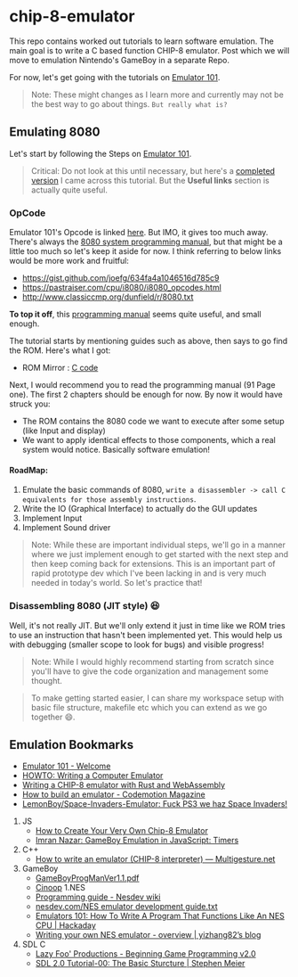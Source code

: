 # chip-8-emulator

This repo contains worked out tutorials to learn software emulation. The main goal is to write a C based function CHIP-8 emulator. Post which we will move to emulation Nintendo's GameBoy in a separate Repo.

For now, let's get going with the tutorials on [Emulator 101](http://emulator101.com).
> Note: These might changes as I learn more and currently may not be the best way to go about things. `But really what is?`


## Emulating 8080

Let's start by following the Steps on [Emulator 101](http://emulator101.com).

> Critical: Do not look at this until necessary, but here's a [completed version](https://github.com/herrecito/invaders) I came across this tutorial. But the **Useful links** section is actually quite useful.

### OpCode
Emulator 101's Opcode is linked [here](http://www.emulator101.com/8080-by-opcode.html). But IMO, it gives too much away. There's always the [8080 system programming manual](http://www.nj7p.info/Manuals/PDFs/Intel/9800153B.pdf), but that might be a little too much so let's keep it aside for now. I think referring to below links would be more work and fruitful:
- https://gist.github.com/joefg/634fa4a1046516d785c9
- https://pastraiser.com/cpu/i8080/i8080_opcodes.html
- http://www.classiccmp.org/dunfield/r/8080.txt

**To top it off**, this [programming manual](https://drakeor.com/uploads/8080-Programmers-Manual.pdf) seems quite useful, and small enough.

The tutorial starts by mentioning guides such as above, then says to go find the ROM. Here's what I got:
- ROM Mirror : [C code](https://drakeor.com/uploads/invaders.zip)

Next, I would recommend you to read the programming manual (91 Page one). The first 2 chapters should be enough for now. By now it would have struck you:
- The ROM contains the 8080 code we want to execute after some setup (like Input and display)
- We want to apply identical effects to those components, which a real system would notice. Basically software emulation!

#### RoadMap:
1. Emulate the basic commands of 8080, `write a disassembler -> call C equivalents for those assembly instructions`.
1. Write the IO (Graphical Interface) to actually do the GUI updates
1. Implement Input
1. Implement Sound driver 

> Note: While these are important individual steps, we'll go in a manner where we just implement enough to get started with the next step and then keep coming back for extensions. This is an important part of rapid prototype dev which I've been lacking in and is very much needed in today's world. So let's practice that!


### Disassembling 8080 (JIT style) :laughing: 

Well, it's not really JIT. But we'll only extend it just in time like we ROM tries to use an instruction that hasn't been implemented yet. This would help us with debugging (smaller scope to look for bugs) and visible progress!

> Note: While I would highly recommend starting from scratch since you'll have to give the code organization and management some thought.

> To make getting started easier, I can share my workspace setup with basic file structure, makefile etc which you can extend as we go together :smile:.

## Emulation Bookmarks
- [Emulator 101 - Welcome](http://www.emulator101.com/)
- [HOWTO: Writing a Computer Emulator](http://fms.komkon.org/EMUL8/HOWTO.html)
- [Writing a CHIP-8 emulator with Rust and WebAssembly](https://blog.scottlogic.com/2017/12/13/chip8-emulator-webassembly-rust.html)
- [How to build an emulator - Codemotion Magazine](https://www.codemotion.com/magazine/dev-hub/gamedev/how-to-build-an-emulator/)
- [LemonBoy/Space-Invaders-Emulator: Fuck PS3 we haz Space Invaders!](https://github.com/LemonBoy/Space-Invaders-Emulator)
1. JS
    - [How to Create Your Very Own Chip-8 Emulator](https://www.freecodecamp.org/news/creating-your-very-own-chip-8-emulator/)
    - [Imran Nazar: GameBoy Emulation in JavaScript: Timers](http://imrannazar.com/GameBoy-Emulation-in-JavaScript:-Timers)
1. C++
    - [How to write an emulator (CHIP-8 interpreter) — Multigesture.net](http://www.multigesture.net/articles/how-to-write-an-emulator-chip-8-interpreter/)
1. GameBoy
    - [GameBoyProgManVer1.1.pdf](https://ia803208.us.archive.org/9/items/GameBoyProgManVer1.1/GameBoyProgManVer1.1.pdf)
    - [Cinoop](https://cturt.github.io/cinoop.html)
1.NES
    - [Programming guide - Nesdev wiki](http://wiki.nesdev.com/w/index.php/Programming_guide)
    - [nesdev.com/NES emulator development guide.txt](http://nesdev.com/NES%20emulator%20development%20guide.txt)
    - [Emulators 101: How To Write A Program That Functions Like An NES CPU | Hackaday](https://hackaday.com/2012/10/12/emulators-101-how-to-write-a-program-that-functions-like-an-nes-cpu/)
    - [Writing your own NES emulator - overview | yizhang82’s blog](https://yizhang82.dev/nes-emu-overview)
1. SDL C
    - [Lazy Foo' Productions - Beginning Game Programming v2.0](https://lazyfoo.net/tutorials/SDL/index.php#Hello%20SDL)
    - [SDL 2.0 Tutorial-00: The Basic Sturcture | Stephen Meier](https://stephenmeier.net/2014/08/10/sdl-2-0-tutorial-00-the-basic-sturcture/)